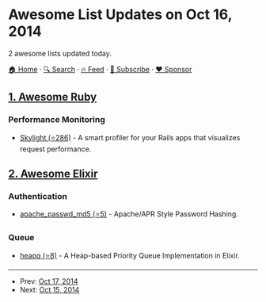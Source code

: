 # Awesome List Updates on Oct 16, 2014

2 awesome lists updated today.

[🏠 Home](/README.md) · [🔍 Search](https://www.trackawesomelist.com/search/) · [🔥 Feed](https://www.trackawesomelist.com/rss.xml) · [📮 Subscribe](https://trackawesomelist.us17.list-manage.com/subscribe?u=d2f0117aa829c83a63ec63c2f&id=36a103854c) · [❤️  Sponsor](https://github.com/sponsors/theowenyoung)



## [1. Awesome Ruby](/content/markets/awesome-ruby/README.md)

### Performance Monitoring

*   [Skylight (⭐286)](https://github.com/skylightio/skylight-ruby) - A smart profiler for your Rails apps that visualizes request performance.

## [2. Awesome Elixir](/content/h4cc/awesome-elixir/README.md)

### Authentication

*   [apache\_passwd\_md5 (⭐5)](https://github.com/kevinmontuori/Apache.PasswdMD5) - Apache/APR Style Password Hashing.

### Queue

*   [heapq (⭐8)](https://github.com/takscape/elixir-heapq) - A Heap-based Priority Queue Implementation in Elixir.

---

- Prev: [Oct 17, 2014](/content/2014/10/17/README.md)
- Next: [Oct 15, 2014](/content/2014/10/15/README.md)